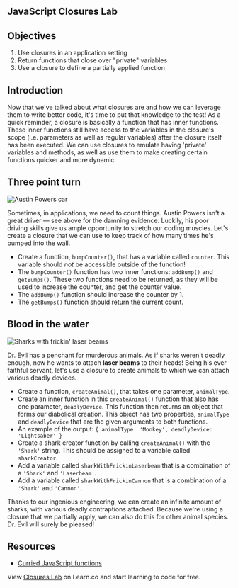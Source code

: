 JavaScript Closures Lab
---

## Objectives

1. Use closures in an application setting
2. Return functions that close over "private" variables
3. Use a closure to define a partially applied function

## Introduction
Now that we've talked about what closures are and how we can leverage them to write better code, it's time to put that knowledge
to the test! As a quick reminder, a closure is basically a function that has inner functions. These inner functions still
have access to the variables in the closure's scope (i.e. parameters as well as regular variables) after the closure
itself has been executed. We can use closures to emulate having 'private' variables and methods, as well as use them to
make creating certain functions quicker and more dynamic.

## Three point turn
![Austin Powers car](https://media.giphy.com/media/y6Sl42U3xEFkk/giphy.gif)

Sometimes, in applications, we need to count things. Austin Powers isn't a great driver — see above for the damning
evidence. Luckily, his poor driving skills give us ample opportunity to stretch our coding muscles. Let's create a
closure that we can use to keep track of how many times he's bumped into the wall.

* Create a function, `bumpCounter()`, that has a variable called `counter`. This variable should *not* be accessible
outside of the function!
* The `bumpCounter()` function has two inner functions: `addBump()` and `getBumps()`. These two functions need to be returned,
as they will be used to increase the counter, and get the counter value.
* The `addBump()` function should increase the counter by 1.
* The `getBumps()` function should return the current count.


## Blood in the water
![Sharks with frickin' laser beams](https://media.giphy.com/media/EW4ObFkJPMJQA/giphy.gif)

Dr. Evil has a penchant for murderous animals. As if sharks weren't deadly enough, now he wants to attach **laser beams**
to their heads! Being his ever faithful servant, let's use a closure to create animals to which we can attach various
deadly devices.

* Create a function, `createAnimal()`, that takes one parameter, `animalType`.
* Create an inner function in this `createAnimal()` function that also has one parameter, `deadlyDevice`. This function
then returns an object that forms our diabolical creation. This object has two properties, `animalType` and `deadlyDevice`
that are the given arguments to both functions.
* An example of the output: `{ animalType: 'Monkey', deadlyDevice: 'Lightsaber' }`
* Create a shark creator function by calling `createAnimal()` with the `'Shark'` string. This should be assigned to a
variable called `sharkCreator`.
* Add a variable called `sharkWithFrickinLaserbeam` that is a combination of a `'Shark'` and `'Laserbeam'`.
* Add a variable called `sharkWithFrickinCannon` that is a combination of a `'Shark'` and `'Cannon'`.

Thanks to our ingenious engineering, we can create an infinite amount of sharks, with various deadly contraptions
attached. Because we're using a closure that we partially apply, we can also do this for other animal species. Dr. Evil
will surely be pleased!

## Resources

- [Curried JavaScript functions](http://javascript.crockford.com/www_svendtofte_com/code/curried_javascript/)

<p class='util--hide'>View <a href='https://learn.co/lessons/javascript-closures-lab'>Closures Lab</a> on Learn.co and start learning to code for free.</p>
